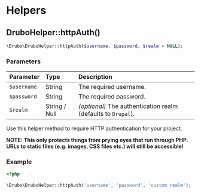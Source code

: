 # Helpers

## DruboHelper::httpAuth()

```php
\Drubo\DruboHelper::httpAuth($username, $password, $realm = NULL);
```

### Parameters

| Parameter       | Type          | Description                                                       |
|:----------------|:--------------|:------------------------------------------------------------------|
| ```$username``` | String        | The required username.                                            |
| ```$password``` | String        | The required password.                                            |
| ```$realm```    | String / Null | _(optional)_ The authentication realm (defaults to ```Drupal```). |

Use this helper method to require HTTP authentication for your project. 

**NOTE: This only protects things from prying eyes that run through PHP. URLs 
to static files (e.g. images, CSS files etc.) will still be accessible!**

### Example

```php
<?php
 
\Drubo\DruboHelper::httpAuth('username', 'password', 'custom realm');
```
